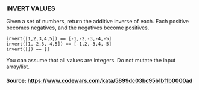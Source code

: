 ### INVERT VALUES

Given a set of numbers, return the additive inverse of each. Each positive becomes negatives, and the negatives become positives.

````
invert([1,2,3,4,5]) == [-1,-2,-3,-4,-5]
invert([1,-2,3,-4,5]) == [-1,2,-3,4,-5]
invert([]) == []
````

You can assume that all values are integers. Do not mutate the input array/list.

#### Source: https://www.codewars.com/kata/5899dc03bc95b1bf1b0000ad